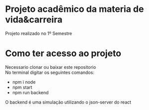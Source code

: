# Projeto acadêmico da materia de vida&carreira

Projeto realizado no 1º Semestre

# Como ter acesso ao projeto

Necessario clonar ou baixar este repositorio <br/>
No terminal digitar os seguintes comandos:

- npm i node
- npm start
- npm run backend

O backend é uma simulação utilizando o json-server do react